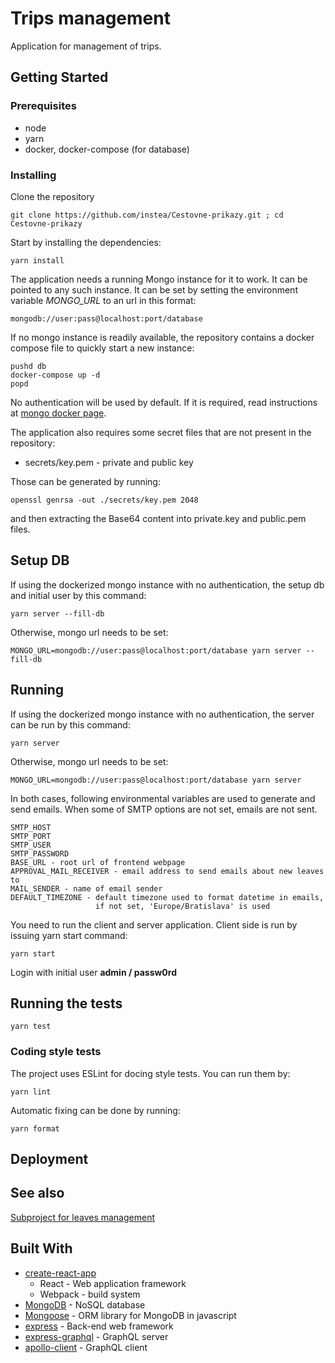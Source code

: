 # Trips management

Application for management of trips.

## Getting Started

### Prerequisites

* node
* yarn
* docker, docker-compose (for database)

### Installing

Clone the repository
```
git clone https://github.com/instea/Cestovne-prikazy.git ; cd Cestovne-prikazy
```

Start by installing the dependencies:

```
yarn install
```

The application needs a running Mongo instance for it to work. It can be pointed to any such instance.
It can be set by setting the environment variable _MONGO\_URL_ to an url in this format:

```
mongodb://user:pass@localhost:port/database
```

If no mongo instance is readily available, the repository contains a docker compose file to quickly start a new instance:

```
pushd db
docker-compose up -d
popd
```

No authentication will be used by default. If it is required, read instructions at [mongo docker page](https://hub.docker.com/_/mongo/).

The application also requires some secret files that are not present in the repository:
* secrets/key.pem - private and public key

Those can be generated by running:

```
openssl genrsa -out ./secrets/key.pem 2048
```

and then extracting the Base64 content into private.key and public.pem files.

## Setup DB

If using the dockerized mongo instance with no authentication, the setup db and initial user by this command:

```
yarn server --fill-db
```

Otherwise, mongo url needs to be set:

```
MONGO_URL=mongodb://user:pass@localhost:port/database yarn server --fill-db
```

## Running
If using the dockerized mongo instance with no authentication, the server can be run by this command:

```
yarn server
```

Otherwise, mongo url needs to be set:

```
MONGO_URL=mongodb://user:pass@localhost:port/database yarn server
```

In both cases, following environmental variables are used to generate and send emails. When some of SMTP options are not set, emails are not sent. 
```
SMTP_HOST
SMTP_PORT
SMTP_USER
SMTP_PASSWORD
BASE_URL - root url of frontend webpage
APPROVAL_MAIL_RECEIVER - email address to send emails about new leaves to
MAIL_SENDER - name of email sender
DEFAULT_TIMEZONE - default timezone used to format datetime in emails, 
                   if not set, 'Europe/Bratislava' is used
```

You need to run the client and server application. Client side is run by issuing yarn start command:

```
yarn start
```

Login with initial user **admin / passw0rd**

## Running the tests

```
yarn test
```

### Coding style tests

The project uses ESLint for docing style tests. You can run them by:

```
yarn lint
```

Automatic fixing can be done by running:

```
yarn format
```

## Deployment



## See also

[Subproject for leaves management](angular/README.md)

## Built With

* [create-react-app](https://github.com/facebookincubator/create-react-app)
  * React - Web application framework
  * Webpack - build system
* [MongoDB](https://www.mongodb.com/) - NoSQL database
* [Mongoose](http://mongoosejs.com/) - ORM library for MongoDB in javascript
* [express](https://expressjs.com/) - Back-end web framework
* [express-graphql](https://github.com/graphql/express-graphql) - GraphQL server
* [apollo-client](https://github.com/apollographql/apollo-client) - GraphQL client
